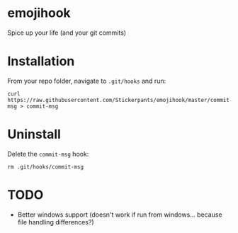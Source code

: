 # emojihook
Spice up your life (and your git commits)

# Installation

From your repo folder, navigate to `.git/hooks` and run:

	curl https://raw.githubusercontent.com/Stickerpants/emojihook/master/commit-msg > commit-msg

# Uninstall

Delete the `commit-msg` hook:

	rm .git/hooks/commit-msg

# TODO

* Better windows support (doesn't work if run from windows... because file handling differences?)